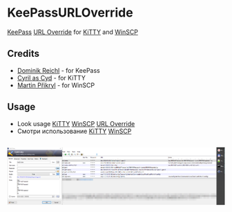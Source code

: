 # KeePassURLOverride
[KeePass](https://keepass.info) [URL Override](https://keepass.info/help/base/autourl.html#override) for [KiTTY](https://github.com/cyd01/KiTTY) and [WinSCP](https://github.com/winscp/winscp)
## Credits
- [Dominik Reichl](https://keepass.info) - for KeePass
- [Cyril as Cyd](https://github.com/cyd01/KiTTY) - for KiTTY
- [Martin Přikryl](https://github.com/winscp/winscp) - for WinSCP
## Usage
- Look usage [KiTTY](https://github.com/abakum/KeePassURLOverride/blob/master/KiTTY.en.md) [WinSCP](https://github.com/abakum/KeePassURLOverride/blob/master/WinSCP.en.md) [URL Override](https://winscp.net/eng/docs/integration_keepass)
- Смотри использование [KiTTY](https://github.com/abakum/KeePassURLOverride/blob/master/KiTTY.ru.md) [WinSCP](https://github.com/abakum/KeePassURLOverride/blob/master/WinSCP.ru.md)
## ![ex:](https://github.com/abakum/KeePassURLOverride/blob/9ae20e8093a7aee2219dcffe462f33277c6d9a10/2023-01-03_15-56-01.png)

